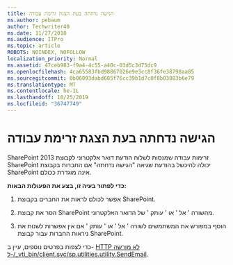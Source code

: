 ```yaml
---
title: הגישה נדחתה בעת הצגת זרימת עבודה
ms.author: pebaum
author: Techwriter40
ms.date: 11/27/2018
ms.audience: ITPro
ms.topic: article
ROBOTS: NOINDEX, NOFOLLOW
localization_priority: Normal
ms.assetid: 47ceb983-f9a4-4c55-a40c-03d5c3d75dc9
ms.openlocfilehash: 4ca65583fbd98867026e9e3cc8f36fe38798aa85
ms.sourcegitcommit: 0b06093dabd685f76cc39b1d7c0f8b03883b6e79
ms.translationtype: MT
ms.contentlocale: he-IL
ms.lasthandoff: 10/25/2019
ms.locfileid: "36747749"
---
```

# <a name="access-denied-when-viewing-a-workflow"></a>הגישה נדחתה בעת הצגת זרימת עבודה

SharePoint 2013 זרימות עבודה שמנסות לשלוח הודעת דואר אלקטרוני לקבוצת SharePoint יכולה להיכשל בהודעת שגיאה "הגישה נדחתה" אם החברות בקבוצת SharePoint אינה מוגדרת ככולם.
  
 **כדי לפתור בעיה זו, בצע את הפעולות הבאות:**
  
 1. אפשר לכולם לראות את החברים בקבוצת SharePoint.
  
 2. הסר את קבוצת SharePoint מהשורה ' אל ' או ' עותק ' של הדואר האלקטרוני.
  
 3. הוסף במפורש את המשתמשים לשורה ' אל ' או ' עותק ' אם אין אפשרות לשנות את ניראות החברות עבור קבוצת SharePoint.
  
כדי לצפות בפרטים נוספים, עיין ב- [HTTP לא מורשה ל-/_vti_bin/client.svc/sp.utilities.utility.SendEmail](https://go.microsoft.com/fwlink/?linkid=2044694&amp;clcid=0x409).
  